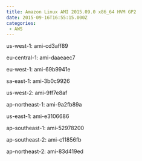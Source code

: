 ```yaml
---
title: Amazon Linux AMI 2015.09.0 x86_64 HVM GP2
date: 2015-09-16T16:55:15.000Z
categories:
 - AWS
---
```


us-west-1: ami-cd3aff89

eu-central-1: ami-daaeaec7

eu-west-1: ami-69b9941e

sa-east-1: ami-3b0c9926

us-west-2: ami-9ff7e8af

ap-northeast-1: ami-9a2fb89a

us-east-1: ami-e3106686

ap-southeast-1: ami-52978200

ap-southeast-2: ami-c11856fb

ap-northeast-2: ami-83d419ed

